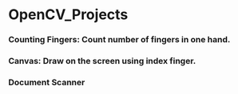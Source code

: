 # OpenCV_Projects
### Counting Fingers: Count number of fingers in one hand.

### Canvas: Draw on the screen using index finger. 
### Document Scanner
